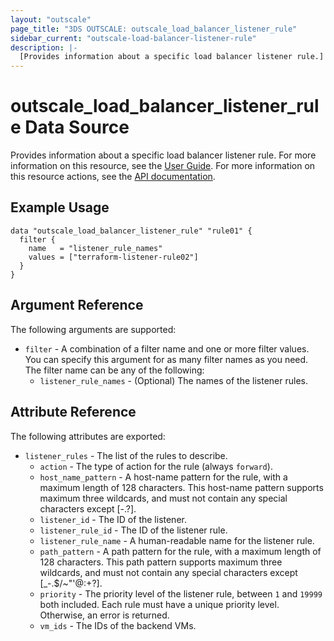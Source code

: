 ```yaml
---
layout: "outscale"
page_title: "3DS OUTSCALE: outscale_load_balancer_listener_rule"
sidebar_current: "outscale-load-balancer-listener-rule"
description: |-
  [Provides information about a specific load balancer listener rule.]
---
```


# outscale_load_balancer_listener_rule Data Source

Provides information about a specific load balancer listener rule.
For more information on this resource, see the [User Guide](https://wiki.outscale.net/display/EN/About+Load+Balancers).
For more information on this resource actions, see the [API documentation](https://docs.outscale.com/api#3ds-outscale-api-listener).

## Example Usage

```hcl
data "outscale_load_balancer_listener_rule" "rule01" {
  filter {
    name   = "listener_rule_names"
    values = ["terraform-listener-rule02"]
  }
}
```

## Argument Reference

The following arguments are supported:

* `filter` - A combination of a filter name and one or more filter values. You can specify this argument for as many filter names as you need. The filter name can be any of the following:
  * `listener_rule_names` - (Optional) The names of the listener rules.

## Attribute Reference

The following attributes are exported:

* `listener_rules` - The list of the rules to describe.
  * `action` - The type of action for the rule (always `forward`).
  * `host_name_pattern` - A host-name pattern for the rule, with a maximum length of 128 characters. This host-name pattern supports maximum three wildcards, and must not contain any special characters except [-.?].
  * `listener_id` - The ID of the listener.
  * `listener_rule_id` - The ID of the listener rule.
  * `listener_rule_name` - A human-readable name for the listener rule.
  * `path_pattern` - A path pattern for the rule, with a maximum length of 128 characters. This path pattern supports maximum three wildcards, and must not contain any special characters except [_-.$/~"'@:+?].
  * `priority` - The priority level of the listener rule, between `1` and `19999` both included. Each rule must have a unique priority level. Otherwise, an error is returned.
  * `vm_ids` - The IDs of the backend VMs.

